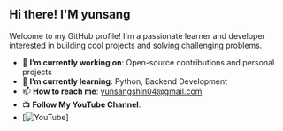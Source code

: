 ## Hi there! I'M yunsang

Welcome to my GitHub profile! I'm a passionate learner and developer interested in building cool projects and solving challenging problems.

- 🔭 **I’m currently working on**: Open-source contributions and personal projects  
- 🌱 **I’m currently learning**: Python, Backend Development  
- 📫 **How to reach me**: yunsangshin04@gmail.com
-  📺 **Follow My YouTube Channel**:
-  [![YouTube](https://www.youtube.com/channel/UCruVTcHY3fQPsXfoRQty0Bw)]
